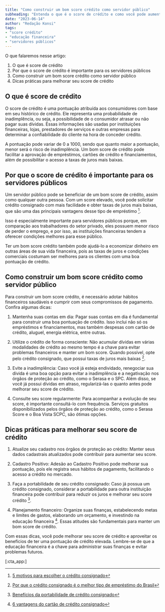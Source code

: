 ```yaml
---
title: "Como construir um bom score crédito como servidor público"
subheading: "Entenda o que é o score de crédito e como você pode aumentá-lo para ter acesso a melhores condições de financiamento."
date: "2023-06-14"
author: "Redação Konsi"
tags:
- "score crédito"
- "educação financeira"
- "servidores públicos"
---
```


O que falaremos nesse artigo:
1. O que é score de crédito
2. Por que o score de crédito é importante para os servidores públicos
3. Como construir um bom score crédito como servidor público
4. Dicas práticas para melhorar seu score de crédito

## O que é score de crédito

O score de crédito é uma pontuação atribuída aos consumidores com base em seu histórico de crédito. Ele representa uma probabilidade de inadimplência, ou seja, a possibilidade de o consumidor atrasar ou não pagar suas dívidas. Essas informações são usadas por instituições financeiras, lojas, prestadores de serviços e outras empresas para determinar a confiabilidade do cliente na hora de conceder crédito.

A pontuação pode variar de 0 a 1000, sendo que quanto maior a pontuação, menor será o risco de inadimplência. Um bom score de crédito pode facilitar a aprovação de empréstimos, cartões de crédito e financiamentos, além de possibilitar o acesso a taxas de juros mais baixas.

## Por que o score de crédito é importante para os servidores públicos

Um servidor público pode se beneficiar de um bom score de crédito, assim como qualquer outra pessoa. Com um score elevado, você pode solicitar crédito consignado com mais facilidade e obter taxas de juros mais baixas, que são uma das principais vantagens desse tipo de empréstimo [^1^].

Isso é especialmente importante para servidores públicos porque, em comparação aos trabalhadores do setor privado, eles possuem menor risco de perder o emprego, e por isso, as instituições financeiras tendem a oferecer condições melhores para esse público.

Ter um bom score crédito também pode ajudá-lo a economizar dinheiro em outras áreas de sua vida financeira, pois as taxas de juros e condições comerciais costumam ser melhores para os clientes com uma boa pontuação de crédito.

## Como construir um bom score crédito como servidor público

Para construir um bom score crédito, é necessário adotar hábitos financeiros saudáveis e cumprir com seus compromissos de pagamento. Confira algumas dicas:

1. Mantenha suas contas em dia: Pagar suas contas em dia é fundamental para construir uma boa pontuação de crédito. Isso inclui não só os empréstimos e financiamentos, mas também despesas com cartão de crédito, aluguel, energia elétrica, entre outras.

2. Utilize o crédito de forma consciente: Não acumular dívidas em várias modalidades de crédito ao mesmo tempo é a chave para evitar problemas financeiros e manter um bom score. Quando possível, opte pelo crédito consignado, que possui taxas de juros mais baixas [^2^].

3. Evite a inadimplência: Caso você já esteja endividado, renegociar sua dívida é uma boa opção para evitar a inadimplência e a negativação nos órgãos de proteção ao crédito, como o Serasa e o SPC. Além disso, se você já possui dívidas em atraso, regularizá-las o quanto antes pode melhorar seu score de crédito.

4. Consulte seu score regularmente: Para acompanhar a evolução de seu score, é importante consultá-lo com frequência. Serviços gratuitos disponibilizados pelos órgãos de proteção ao crédito, como o Serasa Score e o Boa Vista SCPC, são ótimas opções.

## Dicas práticas para melhorar seu score de crédito

1. Atualize seu cadastro nos órgãos de proteção ao crédito: Manter seus dados cadastrais atualizados pode contribuir para aumentar seu score.

2. Cadastro Positivo: Adesão ao Cadastro Positivo pode melhorar sua pontuação, pois ele registra seus hábitos de pagamento, facilitando o acesso a crédito no mercado.

3. Faça a portabilidade de seu crédito consignado: Caso já possua um crédito consignado, considerar a portabilidade para outra instituição financeira pode contribuir para reduzir os juros e melhorar seu score crédito [^3^].

4. Planejamento financeiro: Organize suas finanças, estabelecendo metas e limites de gastos, elaborando um orçamento, e investindo na educação financeira [^4^]. Essas atitudes são fundamentais para manter um bom score de crédito.

Com essas dicas, você pode melhorar seu score de crédito e aproveitar os benefícios de ter uma pontuação de crédito elevada. Lembre-se de que a educação financeira é a chave para administrar suas finanças e evitar problemas futuros.

[^1^]: [5 motivos para escolher o crédito consignado](https://konsi.com.br/postagens/5-motivos-para-escolher-o-credito-consignado-publico)

[^2^]: [Por que o crédito consignado é o melhor tipo de empréstimo do Brasil](https://konsi.com.br/postagens/a-importncia-da-educao-financeira-para-servidores-pblicos-e-como-implement-la-em-sua-vida)

[^3^]: [Benefícios da portabilidade de crédito consignado](https://konsi.com.br/postagens/benefcios-da-portabilidade-de-crdito-consignado-para-servidores-pblicos)

[^4^]: [6 vantagens do cartão de crédito consignado](https://konsi.com.br/postagens/6-vantagens-do-cartao-de-credito-consignado)

[:cta_app:]